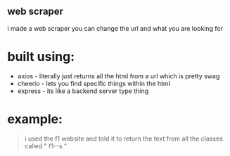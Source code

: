 ## web scraper

i made a web scraper you can change the url and what you are looking for 

# built using:

- axios - literally just returns all the html from a url which is pretty swag
- cheerio - lets you find specific things within the html
- express - its like a backend server type thing

# example:

> i used the f1 website and told it to return the text
> from all the classes called " f1--s "
